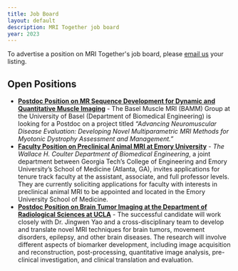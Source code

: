 ```yaml
---
title: Job Board
layout: default
description: MRI Together job board
year: 2023
---
```


To advertise a position on MRI Together's job board, please [email us](mailto:mritogether@esmrmb.org) your listing.

## Open Positions

- [**Postdoc Position on MR Sequence Development for Dynamic and Quantitative Muscle Imaging**](/23m/job_board_files/Job_announcement_2023_-_Postdoc.pdf) - The Basel Muscle MRI (BAMM) Group at the University of Basel (Department of Biomedical Engineering) is looking for a Postdoc on a project titled _“Advancing Neuromuscular Disease Evaluation: Developing Novel Multiparametric MRI Methods for Myotonic Dystrophy Assessment and Management.”_
- [**Faculty Position on Preclinical Animal MRI at Emory University**](https://faculty-emory.icims.com/jobs/118377/neuroimaging--faculty-position---open-rank/job) - _The Wallace H. Coulter Department of Biomedical Engineering_, a joint department between Georgia Tech’s College of Engineering and Emory University’s School of Medicine (Atlanta, GA), invites applications for tenure track faculty at the assistant, associate, and full professor levels. They are currently soliciting applications for faculty with interests in preclinical animal MRI to be appointed and located in the Emory University School of Medicine.
- [**Postdoc Position on Brain Tumor Imaging at the Department of Radiological Sciences at UCLA**](/23m/job_board_files/Postdoc_position_UCLA_Yao.pdf) - The successful candidate will work closely with Dr. Jingwen Yao and a cross-disciplinary team to develop and translate novel MRI techniques for brain tumors, movement disorders, epilepsy, and other brain diseases. The research will involve different aspects of biomarker development, including image acquisition and reconstruction, post-processing, quantitative image analysis, pre-clinical investigation, and clinical translation and evaluation.
